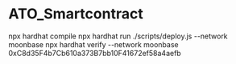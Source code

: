 # ATO_Smartcontract

npx hardhat compile
npx hardhat run ./scripts/deploy.js --network moonbase
npx hardhat verify --network moonbase 0xC8d35F4b7Cb610a373B7bb10F41672ef58a4aefb